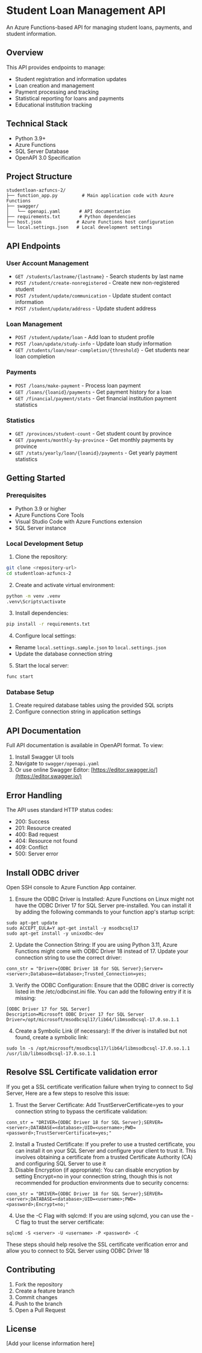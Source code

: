 # Student Loan Management API

An Azure Functions-based API for managing student loans, payments, and student information.

## Overview

This API provides endpoints to manage:
- Student registration and information updates
- Loan creation and management
- Payment processing and tracking
- Statistical reporting for loans and payments
- Educational institution tracking

## Technical Stack

- Python 3.9+
- Azure Functions
- SQL Server Database
- OpenAPI 3.0 Specification

## Project Structure

```
studentloan-azfuncs-2/
├── function_app.py         # Main application code with Azure Functions
├── swagger/               
│   └── openapi.yaml       # API documentation
├── requirements.txt       # Python dependencies
├── host.json             # Azure Functions host configuration
└── local.settings.json   # Local development settings
```

## API Endpoints

### User Account Management
- `GET /students/lastname/{lastname}` - Search students by last name
- `POST /student/create-nonregistered` - Create new non-registered student
- `POST /student/update/communication` - Update student contact information
- `POST /student/update/address` - Update student address

### Loan Management
- `POST /student/update/loan` - Add loan to student profile
- `POST /loan/update/study-info` - Update loan study information
- `GET /students/loan/near-completion/{threshold}` - Get students near loan completion

### Payments
- `POST /loans/make-payment` - Process loan payment
- `GET /loans/{loanid}/payments` - Get payment history for a loan
- `GET /financial/payment/stats` - Get financial institution payment statistics

### Statistics
- `GET /provinces/student-count` - Get student count by province
- `GET /payments/monthly-by-province` - Get monthly payments by province
- `GET /stats/yearly/loan/{loanid}/payments` - Get yearly payment statistics

## Getting Started

### Prerequisites

- Python 3.9 or higher
- Azure Functions Core Tools
- Visual Studio Code with Azure Functions extension
- SQL Server instance

### Local Development Setup

1. Clone the repository:
```bash
git clone <repository-url>
cd studentloan-azfuncs-2
```

2. Create and activate virtual environment:
```bash
python -m venv .venv
.venv\Scripts\activate
```

3. Install dependencies:
```bash
pip install -r requirements.txt
```

4. Configure local settings:
- Rename `local.settings.sample.json` to `local.settings.json`
- Update the database connection string

5. Start the local server:
```bash
func start
```

### Database Setup

1. Create required database tables using the provided SQL scripts
2. Configure connection string in application settings

## API Documentation

Full API documentation is available in OpenAPI format. To view:

1. Install Swagger UI tools
2. Navigate to `swagger/openapi.yaml`
3. Or use online Swagger Editor: [https://editor.swagger.io/](https://editor.swagger.io/)

## Error Handling

The API uses standard HTTP status codes:
- 200: Success
- 201: Resource created
- 400: Bad request
- 404: Resource not found
- 409: Conflict
- 500: Server error

## Install ODBC driver 
Open SSH console to Azure Function App container.
1. Ensure the ODBC Driver is Installed:
Azure Functions on Linux might not have the ODBC Driver 17 for SQL Server pre-installed. You can install it by adding the following commands to your function app's startup script:
```
sudo apt-get update
sudo ACCEPT_EULA=Y apt-get install -y msodbcsql17
sudo apt-get install -y unixodbc-dev
```
2. Update the Connection String:
If you are using Python 3.11, Azure Functions might come with ODBC Driver 18 instead of 17. Update your connection string to use the correct driver:
```
conn_str = "Driver={ODBC Driver 18 for SQL Server};Server=<server>;Database=<database>;Trusted_Connection=yes;
```
3. Verify the ODBC Configuration:
Ensure that the ODBC driver is correctly listed in the /etc/odbcinst.ini file. You can add the following entry if it is missing:
```
[ODBC Driver 17 for SQL Server]
Description=Microsoft ODBC Driver 17 for SQL Server
Driver=/opt/microsoft/msodbcsql17/lib64/libmsodbcsql-17.0.so.1.1
```
4. Create a Symbolic Link (if necessary):
If the driver is installed but not found, create a symbolic link:
```
sudo ln -s /opt/microsoft/msodbcsql17/lib64/libmsodbcsql-17.0.so.1.1 /usr/lib/libmsodbcsql-17.0.so.1.1
```

## Resolve SSL Certificate validation error
If you get a SSL certificate verification failure when trying to connect to Sql Server, Here are a few steps to resolve this issue:
1. Trust the Server Certificate:
Add TrustServerCertificate=yes to your connection string to bypass the certificate validation:
```
conn_str = "DRIVER={ODBC Driver 18 for SQL Server};SERVER=<server>;DATABASE=<database>;UID=<username>;PWD=<password>;TrustServerCertificate=yes;"
```
2. Install a Trusted Certificate:
If you prefer to use a trusted certificate, you can install it on your SQL Server and configure your client to trust it. This involves obtaining a certificate from a trusted Certificate Authority (CA) and configuring SQL Server to use it
3. Disable Encryption (if appropriate):
You can disable encryption by setting Encrypt=no in your connection string, though this is not recommended for production environments due to security concerns:
```
conn_str = "DRIVER={ODBC Driver 18 for SQL Server};SERVER=<server>;DATABASE=<database>;UID=<username>;PWD=<password>;Encrypt=no;"
```
4. Use the -C Flag with sqlcmd:
If you are using sqlcmd, you can use the -C flag to trust the server certificate:
```
sqlcmd -S <server> -U <username> -P <password> -C
```
These steps should help resolve the SSL certificate verification error and allow you to connect to SQL Server using ODBC Driver 18

## Contributing

1. Fork the repository
2. Create a feature branch
3. Commit changes
4. Push to the branch
5. Open a Pull Request

## License

[Add your license information here]